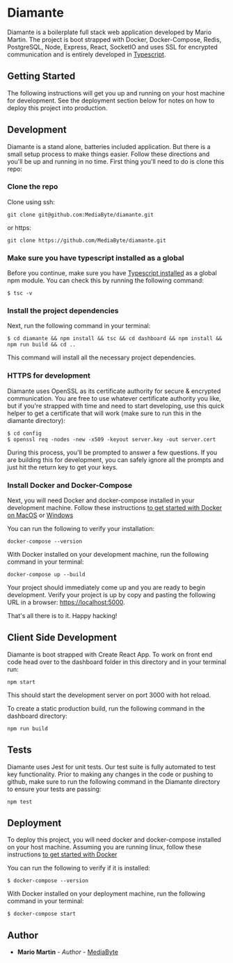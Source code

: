 # Diamante
Diamante is a boilerplate full stack web application developed by Mario Martin. The project is boot strapped with Docker, Docker-Compose, Redis, PostgreSQL, Node, Express, React, SocketIO and uses SSL for encrypted communication and is entirely developed in [Typescript](https://www.typescriptlang.org).  

## Getting Started
The following instructions will get you up and running on your host machine for development. See the deployment section below for notes on how to deploy this project into production.

## Development
Diamante is a stand alone, batteries included application.  But there is a small setup process to make things easier.  Follow these directions and you'll be up and running in no time. First thing you'll need to do is clone this repo:

### Clone the repo
Clone using ssh:
```
git clone git@github.com:MediaByte/diamante.git
```
or https:
```
git clone https://github.com/MediaByte/diamante.git
```
### Make sure you have typescript installed as a global
Before you continue, make sure you have [Typescript installed](https://www.npmjs.com/package/typescript) as a global npm module. You can check this by running the following command:
```
$ tsc -v
```

### Install the project dependencies
Next, run the following command in your terminal:
```
$ cd diamante && npm install && tsc && cd dashboard && npm install && npm run build && cd ..
```
This command will install all the necessary project dependencies.

### HTTPS for development
Diamante uses OpenSSL as its certificate authority for secure & encrypted communication.  You are free to use whatever certificate authority you like, but if you're strapped with time and need to start developing, use this quick helper to get a certificate that will work (make sure to run this in the diamante directory):
```
$ cd config
$ openssl req -nodes -new -x509 -keyout server.key -out server.cert
```
During this process, you'll be prompted to answer a few questions. If you are building this for development, you can safely ignore all the prompts and just hit the return key to get your keys.

### Install Docker and Docker-Compose
Next, you will need Docker and docker-compose installed in your development machine.  Follow these instructions [to get started with Docker on MacOS](https://docs.docker.com/docker-for-mac/install/) or [Windows](https://docs.docker.com/docker-for-windows/install/)

You can run the following to verify your installation:
```
docker-compose --version
```

With Docker installed on your development machine, run the following command in your terminal:
```
docker-compose up --build
```
Your project should immediately come up and you are ready to begin development.  Verify your project is up by copy and pasting the following URL in a browser: [https://localhost:5000](https://localhost:5000).

That's all there is to it.  Happy hacking!

## Client Side Development
Diamante is boot strapped with Create React App.  To work on front end code head over to the dashboard folder in this directory and in your terminal run: 
```
npm start
```
This should start the development server on port 3000 with hot reload.


To create a static production build, run the following command in the dashboard directory:
```
npm run build 
```

## Tests
Diamante uses Jest for unit tests. Our test suite is fully automated to test key functionality. Prior to making any changes in the code or pushing to github, make sure to run the following command in the Diamante directory to ensure your tests are passing:
```
npm test
```

## Deployment
To deploy this project, you will need docker and docker-compose installed on your host machine. Assuming you are running linux, follow these instructions [to get started with Docker](https://docs.docker.com/install/linux/docker-ce/debian/)

You can run the following to verify if it is installed:
```
$ docker-compose --version
```

With Docker installed on your deployment machine, run the following command in your terminal:
```
$ docker-compose start
```


## Author
* **Mario Martin** - *Author* - [MediaByte](https://github.com/MediaByte)


